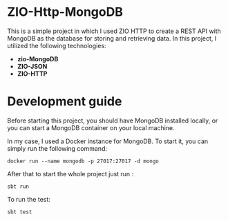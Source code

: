 # ZIO-Http-MongoDB

This is a simple project in which I used ZIO HTTP to create a REST API with MongoDB as the database for storing and retrieving data. 
In this project, I utilized the following technologies:

- **zio-MongoDB**
- **ZIO-JSON**
- **ZIO-HTTP**

# Development guide

Before starting this project, you should have MongoDB installed locally, or you can start a MongoDB container on your local machine.

In my case, I used a Docker instance for MongoDB. To start it, you can simply run the following command:

```docker run --name mongodb -p 27017:27017 -d mongo```

After that to start the whole project just run :

```sbt run ```

To run the test:

```sbt test ```



